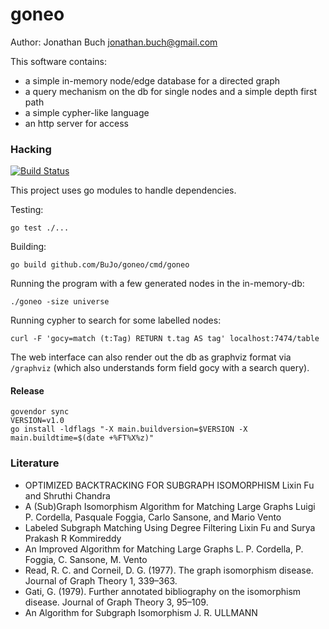 # goneo

Author: Jonathan Buch <jonathan.buch@gmail.com>

This software contains:

* a simple in-memory node/edge database for a directed graph
* a query mechanism on the db for single nodes and a simple depth first path
* a simple cypher-like language
* an http server for access

### Hacking

[![Build Status](https://travis-ci.org/BuJo/goneo.svg?branch=master)](https://travis-ci.org/BuJo/goneo)

This project uses go modules to handle dependencies.

Testing:

	go test ./...

Building:

```
go build github.com/BuJo/goneo/cmd/goneo
```

Running the program with a few generated nodes in the in-memory-db:

```
./goneo -size universe
```

Running cypher to search for some labelled nodes:

```
curl -F 'gocy=match (t:Tag) RETURN t.tag AS tag' localhost:7474/table
```

The web interface can also render out the db as graphviz format via `/graphviz` (which also understands form field gocy with a search query).

#### Release

	govendor sync
	VERSION=v1.0
	go install -ldflags "-X main.buildversion=$VERSION -X main.buildtime=$(date +%FT%X%z)"

### Literature

* OPTIMIZED BACKTRACKING FOR SUBGRAPH ISOMORPHISM
  Lixin Fu and Shruthi Chandra
* A (Sub)Graph Isomorphism Algorithm for Matching Large Graphs
  Luigi P. Cordella, Pasquale Foggia, Carlo Sansone, and Mario Vento
* Labeled Subgraph Matching Using Degree Filtering
  Lixin Fu and Surya Prakash R Kommireddy
* An Improved Algorithm for Matching Large Graphs
  L. P. Cordella, P. Foggia, C. Sansone, M. Vento
* Read, R. C. and Corneil, D. G. (1977). The graph isomorphism disease. Journal of Graph Theory 1, 339–363.
* Gati, G. (1979). Further annotated bibliography on the isomorphism disease. Journal of Graph Theory 3, 95–109.
* An Algorithm for Subgraph Isomorphism
  J. R. ULLMANN
